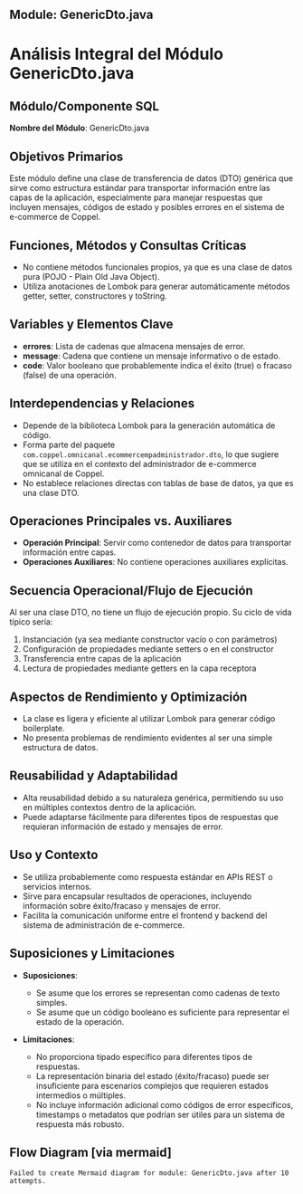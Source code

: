 ## Module: GenericDto.java

# Análisis Integral del Módulo GenericDto.java

## Módulo/Componente SQL
**Nombre del Módulo**: GenericDto.java

## Objetivos Primarios
Este módulo define una clase de transferencia de datos (DTO) genérica que sirve como estructura estándar para transportar información entre las capas de la aplicación, especialmente para manejar respuestas que incluyen mensajes, códigos de estado y posibles errores en el sistema de e-commerce de Coppel.

## Funciones, Métodos y Consultas Críticas
- No contiene métodos funcionales propios, ya que es una clase de datos pura (POJO - Plain Old Java Object).
- Utiliza anotaciones de Lombok para generar automáticamente métodos getter, setter, constructores y toString.

## Variables y Elementos Clave
- **errores**: Lista de cadenas que almacena mensajes de error.
- **message**: Cadena que contiene un mensaje informativo o de estado.
- **code**: Valor booleano que probablemente indica el éxito (true) o fracaso (false) de una operación.

## Interdependencias y Relaciones
- Depende de la biblioteca Lombok para la generación automática de código.
- Forma parte del paquete `com.coppel.omnicanal.ecommercempadministrador.dto`, lo que sugiere que se utiliza en el contexto del administrador de e-commerce omnicanal de Coppel.
- No establece relaciones directas con tablas de base de datos, ya que es una clase DTO.

## Operaciones Principales vs. Auxiliares
- **Operación Principal**: Servir como contenedor de datos para transportar información entre capas.
- **Operaciones Auxiliares**: No contiene operaciones auxiliares explícitas.

## Secuencia Operacional/Flujo de Ejecución
Al ser una clase DTO, no tiene un flujo de ejecución propio. Su ciclo de vida típico sería:
1. Instanciación (ya sea mediante constructor vacío o con parámetros)
2. Configuración de propiedades mediante setters o en el constructor
3. Transferencia entre capas de la aplicación
4. Lectura de propiedades mediante getters en la capa receptora

## Aspectos de Rendimiento y Optimización
- La clase es ligera y eficiente al utilizar Lombok para generar código boilerplate.
- No presenta problemas de rendimiento evidentes al ser una simple estructura de datos.

## Reusabilidad y Adaptabilidad
- Alta reusabilidad debido a su naturaleza genérica, permitiendo su uso en múltiples contextos dentro de la aplicación.
- Puede adaptarse fácilmente para diferentes tipos de respuestas que requieran información de estado y mensajes de error.

## Uso y Contexto
- Se utiliza probablemente como respuesta estándar en APIs REST o servicios internos.
- Sirve para encapsular resultados de operaciones, incluyendo información sobre éxito/fracaso y mensajes de error.
- Facilita la comunicación uniforme entre el frontend y backend del sistema de administración de e-commerce.

## Suposiciones y Limitaciones
- **Suposiciones**:
  - Se asume que los errores se representan como cadenas de texto simples.
  - Se asume que un código booleano es suficiente para representar el estado de la operación.
  
- **Limitaciones**:
  - No proporciona tipado específico para diferentes tipos de respuestas.
  - La representación binaria del estado (éxito/fracaso) puede ser insuficiente para escenarios complejos que requieren estados intermedios o múltiples.
  - No incluye información adicional como códigos de error específicos, timestamps o metadatos que podrían ser útiles para un sistema de respuesta más robusto.
## Flow Diagram [via mermaid]
```mermaid
Failed to create Mermaid diagram for module: GenericDto.java after 10 attempts.
```
